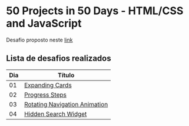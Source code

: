 # 50 Projects in 50 Days - HTML/CSS and JavaScript

Desafio proposto neste [link](https://50projects50days.com/)

## Lista de desafios realizados

| Dia | Título                                                                                                                         |
| --- | ------------------------------------------------------------------------------------------------------------------------------ |
| 01  | [Expanding Cards](https://github.com/BrunoSaibert/50projects50days/tree/master/01-expanding-cards)                             |
| 02  | [Progress Steps](https://github.com/BrunoSaibert/50projects50days/tree/master/02-progress-steps)                               |
| 03  | [Rotating Navigation Animation](https://github.com/BrunoSaibert/50projects50days/tree/master/03-rotating-navigation-animation) |
| 04  | [Hidden Search Widget](https://github.com/BrunoSaibert/50projects50days/tree/master/04-hidden-search-widget)                   |
